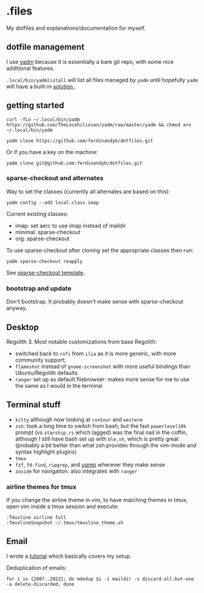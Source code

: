 # .files

My dotfiles and explanations/documentation for myself.

## dotfile management

I use [yadm](https://github.com/TheLocehiliosan/yadm) because it is essentially a bare git repo, with some nice additional features.

`.local/bin/yadmlistall` will list all files managed by `yadm` until hopefully
`yadm` will have a built-in [solution
](https://github.com/TheLocehiliosan/yadm/issues/392).

## getting started

```
curl -fLo ~/.local/bin/yadm https://github.com/TheLocehiliosan/yadm/raw/master/yadm && chmod a+x ~/.local/bin/yadm
```

```
yadm clone https://github.com/ferdinandyb/dotfiles.git
```

Or if you have a key on the machine:
```
yadm clone git@github.com:ferdinandyb/dotfiles.git
```

### sparse-checkout and alternates

Way to set the classes (currently all alternates are based on this):

```
yadm config --add local.class imap
```

Current existing classes:
 - imap: set aerc to use imap instead of maildir
 - minimal: sparse-checkout
 - org: sparse-checkout

To use sparse-checkout after cloning set the appropriate classes then run:

```
yadm sparse-checkout reapply
```

See [sparse-checkout template](https://github.com/ferdinandyb/dotfiles/blob/master/.local/share/yadm/repo.git/info/sparse-checkout%23%23template).

### bootstrap and update

Don't bootstrap. It probably doesn't make sense with sparse-checkout anyway.

## Desktop

Regolith 3. Most notable customizations from base Regolith:

- switched back to `rofi` from `ilia` as it is more generic, with more community support;
- `flameshot` instead of `gnome-screenshot` with more useful bindings than Ubuntu/Regolith defaults
- `ranger` set up as default filebrowser: makes more sense for me to use the same as I would in the terminal

## Terminal stuff

- `kitty` although now looking at `contour` and `wezterm`
- `zsh`: took a long time to switch from bash, but the fast `powerlevel10k` prompt (vs `starship.rs` which lagged) was the final nail in the coffin, although I still have bash set up with `ble.sh`, which is pretty great (probably a bit better than what zsh provides through the vim-mode and syntax highlight plugins)
- `tmux`
- `fzf`, `fd-find`, `ripgrep`, and [ugrep](https://github.com/Genivia/ugrep) wherever they make sense
- `zoxide` for navigation: also integrates with `ranger`


### airline themes for tmux

If you change the airline theme in vim, to have matching themes in tmux, open
vim inside a tmux session and execute:
```
:Tmuxline airline full
:TmuxlineSnapshot ~/.tmux/tmuxline_theme.sh
```

## Email

I wrote a [tutorial](https://bence.ferdinandy.com/2023/07/20/email-in-the-terminal-a-complete-guide-to-the-unix-way-of-email/) which basically covers my setup.

Deduplication of emails:

```
for i in {2007..2022}; do mdedup $i -i maildir -s discard-all-but-one -a delete-discarded; done
```
